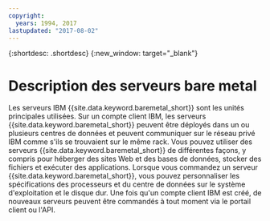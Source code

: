 ```yaml
---
copyright:
  years: 1994, 2017
lastupdated: "2017-08-02"
---
```


{:shortdesc: .shortdesc}
{:new_window: target="_blank"}

# Description des serveurs bare metal

Les serveurs IBM {{site.data.keyword.baremetal_short}} sont les unités principales utilisées. Sur un compte client IBM, les serveurs {{site.data.keyword.baremetal_short}} peuvent être déployés dans un ou plusieurs centres de données et peuvent communiquer sur le réseau privé IBM comme s'ils se trouvaient sur le même rack. Vous pouvez utiliser des serveurs {{site.data.keyword.baremetal_short}} de différentes façons, y compris pour héberger des sites Web et des bases de données, stocker des fichiers et exécuter des applications. Lorsque vous commandez un serveur {{site.data.keyword.baremetal_short}}, vous pouvez personnaliser les spécifications des processeurs et du centre de données sur le système d'exploitation et le disque dur. Une fois qu'un compte client IBM est créé, de nouveaux serveurs peuvent être commandés à tout moment via le portail client ou l'API.

